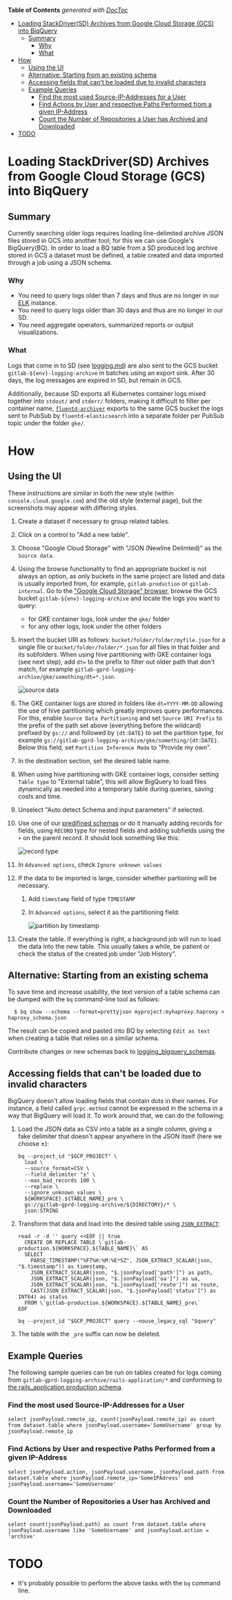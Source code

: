 <!-- START doctoc generated TOC please keep comment here to allow auto update -->
<!-- DON'T EDIT THIS SECTION, INSTEAD RE-RUN doctoc TO UPDATE -->
**Table of Contents**  *generated with [DocToc](https://github.com/thlorenz/doctoc)*

- [Loading StackDriver(SD) Archives from Google Cloud Storage (GCS) into BiqQuery](#loading-stackdriversd-archives-from-google-cloud-storage-gcs-into-biqquery)
  - [Summary](#summary)
    - [Why](#why)
    - [What](#what)
- [How](#how)
  - [Using the UI](#using-the-ui)
  - [Alternative: Starting from an existing schema](#alternative-starting-from-an-existing-schema)
  - [Accessing fields that can't be loaded due to invalid characters](#accessing-fields-that-cant-be-loaded-due-to-invalid-characters)
  - [Example Queries](#example-queries)
    - [Find the most used Source-IP-Addresses for a User](#find-the-most-used-source-ip-addresses-for-a-user)
    - [Find Actions by User and respective Paths Performed from a given IP-Address](#find-actions-by-user-and-respective-paths-performed-from-a-given-ip-address)
    - [Count the Number of Repositories a User has Archived and Downloaded](#count-the-number-of-repositories-a-user-has-archived-and-downloaded)
- [TODO](#todo)

<!-- END doctoc generated TOC please keep comment here to allow auto update -->

# Loading StackDriver(SD) Archives from Google Cloud Storage (GCS) into BiqQuery

## Summary

Currently searching older logs requires loading line-delimited archive JSON files stored in GCS into another tool; for this we can use Google's BigQuery(BQ).
In order to load a BQ table from a SD produced log archive stored in GCS a dataset must be defined, a table created and data imported through a job using a JSON schema.

### Why

 * You need to query logs older than 7 days and thus are no longer in our [ELK](https://log.gprd.gitlab.net) instance.
 * You need to query logs older than 30 days and thus are no longer in our SD.
 * You need aggregate operators, summarized reports or output visualizations.

### What

Logs that come in to SD (see [logging.md](README.md)) are also sent
to the GCS bucket `gitlab-${env}-logging-archive` in batches using an export
sink. After 30 days, the log messages are expired in SD, but remain in GCS.

Additionally, because SD exports all Kubernetes container logs mixed
together into `stdout/` and `stderr/` folders, making it difficult to filter
per container name, [`fluentd-archiver`](https://gitlab.com/gitlab-com/gl-infra/k8s-workloads/tanka-deployments/-/tree/master/environments/fluentd-archiver)
exports to the same GCS bucket the logs sent to PubSub by
`fluentd-elasticsearch` into a separate folder per PubSub topic under the
folder `gke/`.

# How

## Using the UI

These instructions are similar in both the new style (within `console.cloud.google.com`)
and the old style (external page), but the screenshots may appear with
differing styles.

1. Create a dataset if necessary to group related tables.
1. Click on a control to "Add a new table".
1. Choose "Google Cloud Storage" with "JSON (Newline Delimted)" as the `Source data`.
1. Using the browse functionality to find an appropriate bucket is not always
   an option, as only buckets in the same project are listed and data is
   usually imported from, for example, `gitlab-production` or
   `gitlab-internal`. Go to the ["Google Cloud Storage" browser](https://console.cloud.google.com/storage/browser/),
   browse the GCS bucket `gitlab-${env}-logging-archive` and locate the logs
   you want to query:

     - for GKE container logs, look under the `gke/` folder
     - for any other logs, look under the other folders

1. Insert the bucket URI as follows: `bucket/folder/folder/myfile.json` for a
   single file or `bucket/folder/folder/*.json` for all files in that folder
   and its subfolders. When using hive partitioning with GKE container logs
   (see next step), add `dt=` to the prefix to filter out older path that don't
   match, for example `gitlab-gprd-logging-archive/gke/something/dt=*.json`.

   ![source data](./img/create_table_source.png)

1. The GKE container logs are stored in folders like `dt=YYYY-MM-DD` allowing
   the use of hive partitioning which greatly improves query performances. For
   this, enable `Source Data Partitioning` and set `Source URI Prefix` to the
   prefix of the path set above (everything before the wildcard) prefixed by
   `gs://` and followed by `{dt:DATE}` to set the partition type, for example
   `gs://gitlab-gprd-logging-archive/gke/something/{dt:DATE}`. Below this field,
   set `Partition Inference Mode` to "Provide my own".
1. In the destination section, set the desired table name.
1. When using hive partitioning with GKE container logs, consider setting
   `Table type` to "External table", this will allow BigQuery to load files
   dynamically as needed into a temporary table during queries, saving costs
   and time.
1. Unselect "Auto detect Schema and input parameters" if selected.
1. Use one of our [predifined schemas](https://gitlab.com/gitlab-com/runbooks/-/tree/master/docs/logging/logging_bigquery_schemas)
   or do it manually adding records for fields, using `RECORD` type for nested
   fields and adding subfields using the `+` on the parent record.  It should
   look something like this:

   ![record type](./img/bigquery_schema_record.png)

1. In `Advanced options`, check `Ignore unknown values`
1. If the data to be imported is large, consider whether partioning will be necessary.

   1. Add `timestamp` field of type `TIMESTAMP`
   1. In `Advanced options`, select it as the partitioning field:

      ![partition by timestamp](./img/bigquery_table_partition.png)

1. Create the table.  If everything is right, a background job will run to load
   the data into the new table. This usually takes a while, be patient or check
   the status of the created job under "Job History".

## Alternative: Starting from an existing schema

To save time and increase usability, the text version of a table schema can be
dumped with the `bq` command-line tool as follows:

```
  $ bq show --schema --format=prettyjson myproject:myhaproxy.haproxy > haproxy_schema.json
```

The result can be copied and pasted into BQ by selecting `Edit as text` when creating a table that relies on a similar schema.

Contribute changes or new schemas back to [logging_bigquery_schemas](./logging_bigquery_schemas).

## Accessing fields that can't be loaded due to invalid characters

BigQuery doesn't allow loading fields that contain dots in their names.
For instance, a field called `grpc.method` cannot be expressed in the
schema in a way that BigQuery will load it. To work around that, we can
do the following:

1. Load the JSON data as CSV into a table as a single column, giving a
   fake delimiter that doesn't appear anywhere in the JSON itself (here
   we choose ±):

    ```shell
    bq --project_id "$GCP_PROJECT" \
      load \
      --source_format=CSV \
      --field_delimiter "±" \
      --max_bad_records 100 \
      --replace \
      --ignore_unknown_values \
      ${WORKSPACE}.${TABLE_NAME}_pre \
      gs://gitlab-gprd-logging-archive/${DIRECTORY}/* \
      json:STRING
    ```
2. Transform that data and load into the desired table using
   [`JSON_EXTRACT`](https://cloud.google.com/bigquery/docs/reference/standard-sql/json_functions#json_extract):

    ```shell
    read -r -d '' query <<EOF || true
      CREATE OR REPLACE TABLE \`gitlab-production.${WORKSPACE}.${TABLE_NAME}\` AS
      SELECT
        PARSE_TIMESTAMP("%FT%H:%M:%E*SZ", JSON_EXTRACT_SCALAR(json, "$.timestamp")) as timestamp,
        JSON_EXTRACT_SCALAR(json, "$.jsonPayload['path']") as path,
        JSON_EXTRACT_SCALAR(json, "$.jsonPayload['ua']") as ua,
        JSON_EXTRACT_SCALAR(json, "$.jsonPayload['route']") as route,
        CAST(JSON_EXTRACT_SCALAR(json, "$.jsonPayload['status']") as INT64) as status
      FROM \`gitlab-production.${WORKSPACE}.${TABLE_NAME}_pre\`
    EOF

    bq --project_id "$GCP_PROJECT" query --nouse_legacy_sql "$query"
    ```
3. The table with the `_pre` suffix can now be deleted.

## Example Queries

The following sample queries can be run on tables created for logs coming from `gitlab-gprd-logging-archive/rails-application/*` and conforming to [the rails_application production schema](https://gitlab.com/gitlab-com/runbooks/blob/master/logging/logging_bigquery_schemas/rails_production_schema.json).

### Find the most used Source-IP-Addresses for a User

```
select jsonPayload.remote_ip, count(jsonPayload.remote_ip) as count from dataset.table where jsonPayload.username='SomeUsername' group by jsonPayload.remote_ip
```

### Find Actions by User and respective Paths Performed from a given IP-Address

```
select jsonPayload.action, jsonPayload.username, jsonPayload.path from dataset.table where jsonPayload.remote_ip='SomeIPAdress' and jsonPayload.username='SomeUsername'
```

### Count the Number of Repositories a User has Archived and Downloaded

```
select count(jsonPayload.path) as count from dataset.table where jsonPayload.username like 'SomeUsername' and jsonPayload.action = 'archive'
```

# TODO

 * It's probably possible to perform the above tasks with the `bq` command line.
